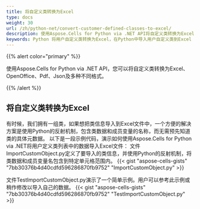 ```yaml
---
title: 将自定义类转换为Excel
type: docs
weight: 30
url: /zh/python-net/convert-customer-defined-classes-to-excel/
description: 使用Aspose.Cells for Python via .NET API将自定义类转换为Excel。
keywords: Python 将用户自定义类转换为Excel，在Python中导入用户自定义类到Excel via NET，将用户自定义类转换为xlsx，加载以导入用户自定义类到Excel。
---
```


{{% alert color="primary" %}}

使用Aspose.Cells for Python via .NET API，您可以将自定义类转换为Excel、OpenOffice、Pdf、Json及多种不同格式。

{{% /alert %}}

## **将自定义类转换为Excel**
有时候，我们拥有一组类，如果想把类信息导入到Excel文件中，一个方便的解决方案是使用Python的反射机制，包含类数据和成员变量的名称，而无需预先知道类的具体元数据。
以下是一段示例代码，演示如何使用Aspose.Cells for Python via .NET将用户定义类列表中的数据导入Excel文件：
文件ImportCustomObject.py定义了要导入的类信息，并使用Python的反射机制，将类数据和成员变量名包含到特定单元格范围内。
{{< gist "aspose-cells-gists" "7bb30376b4d40cdfd596286870fb9752" "ImportCustomObject.py" >}}

文件TestImportCustomObject.py演示了一个简单示例。用户可以参考此示例或稍作修改以导入自己的数据。
{{< gist "aspose-cells-gists" "7bb30376b4d40cdfd596286870fb9752" "TestImportCustomObject.py" >}}
